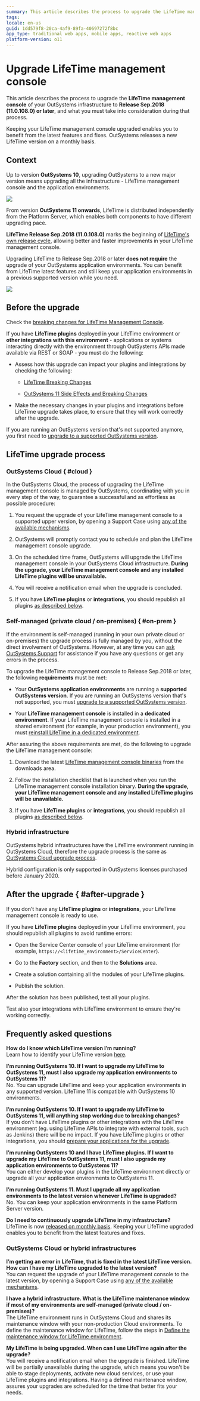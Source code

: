 ```yaml
---
summary: This article describes the process to upgrade the LifeTime management console of your OutSystems infrastructure to Release Sep.2018 (11.0.108.0) or later, and what you must take into consideration during that process.
tags: 
locale: en-us
guid: 1dd579f8-20ca-4af9-89fa-40697272f8bc
app_type: traditional web apps, mobile apps, reactive web apps
platform-version: o11
---
```

# Upgrade LifeTime management console

This article describes the process to upgrade the **LifeTime management console** of your OutSystems infrastructure to **Release Sep.2018 (11.0.108.0) or later**, and what you must take into consideration during that process.

Keeping your LifeTime management console upgraded enables you to benefit from the latest features and fixes. OutSystems releases a new LifeTime version on a monthly basis.

## Context

Up to version **OutSystems 10**, upgrading OutSystems to a new major version means upgrading all the infrastructure - LifeTime management console and the application environments.

![](images/upgrade-lifetime-o10-diag.png?width=800)

From version **OutSystems 11 onwards**, LifeTime is distributed independently from the Platform Server, which enables both components to have different upgrading pace.

**LifeTime Release Sep.2018 (11.0.108.0)** marks the beginning of [LifeTime's own release cycle](https://success.outsystems.com/Support/Release_Notes/OutSystems_Product_Releases#release-cycles), allowing better and faster improvements in your LifeTime management console.

Upgrading LifeTime to Release Sep.2018 or later **does not require** the upgrade of your OutSystems application environments. You can benefit from LifeTime latest features and still keep your application environments in a previous supported version while you need.

![](images/upgrade-lifetime-o11-diag.png?width=800)

## Before the upgrade

Check the [breaking changes for LifeTime Management Console](https://success.outsystems.com/Support/Release_Notes/Lifetime_Management_Console).

If you have **LifeTime plugins** deployed in your LifeTime environment or **other integrations with this environment** - applications or systems interacting directly with the environment through OutSystems APIs made available via REST or SOAP - you must do the following:

* Assess how this upgrade can impact your plugins and integrations by checking the following:

    * [LifeTime Breaking Changes](https://success.outsystems.com/Support/Release_Notes/LifeTime_Management_Console#Breaking_Changes)

    * [OutSystems 11 Side Effects and Breaking Changes](https://success.outsystems.com/Support/Release_Notes/11/OutSystems_11_side_effects_and_breaking_changes)

* Make the necessary changes in your plugins and integrations before LifeTime upgrade takes place, to ensure that they will work correctly after the upgrade.

<div class="info" markdown="1">

If you are running an OutSystems version that's not supported anymore, you first need to [upgrade to a supported OutSystems version](upgrade-platform.md).

</div>

## LifeTime upgrade process

### OutSystems Cloud { #cloud }

In the OutSystems Cloud, the process of upgrading the LifeTime management console is managed by OutSystems, coordinating with you in every step of the way, to guarantee a successful and as effortless as possible procedure:

1. You request the upgrade of your LifeTime management console to a supported upper version, by opening a Support Case using [any of the available mechanisms](https://www.outsystems.com/legal/success/contact-outsystems-technical-support/).

1. OutSystems will promptly contact you to schedule and plan the LifeTime management console upgrade.

1. On the scheduled time frame, OutSystems will upgrade the LifeTime management console in your OutSystems Cloud infrastructure. **During the upgrade, your LifeTime management console and any installed LifeTime plugins will be unavailable.**

1. You will receive a notification email when the upgrade is concluded.

1. If you have **LifeTime plugins** or **integrations**, you should republish all plugins [as described below](#after-upgrade).

### Self-managed (private cloud / on-premises) { #on-prem }

If the environment is self-managed (running in your own private cloud or on-premises) the upgrade process is fully managed by you, without the direct involvement of OutSystems. However, at any time you can [ask OutSystems Support](https://www.outsystems.com/legal/success/contact-outsystems-technical-support/) for assistance if you have any questions or get any errors in the process.​

To upgrade the LifeTime management console to Release Sep.2018 or later, the following **requirements** must be met:

* Your **OutSystems application environments** are running a **supported OutSystems version**. If you are running an OutSystems version that's not supported, you must [upgrade to a supported OutSystems version](upgrade-platform.md).

* Your **LifeTime management console** is installed in a **dedicated environment**. If your LifeTime management console is installed in a shared environment (for example, in your production environment), you must [reinstall LifeTime in a dedicated environment](https://success.outsystems.com/Support/Enterprise_Customers/Maintenance_and_Operations/Reinstall_the_infrastructure_management_console_in_a_dedicated_environment).

After assuring the above requirements are met, do the following to upgrade the LifeTime management console:

1. Download the latest [LifeTime management console binaries](https://www.outsystems.com/downloads) from the downloads area.

1. Follow the installation checklist that is launched when you run the LifeTime management console installation binary. **During the upgrade, your LifeTime management console and any installed LifeTime plugins will be unavailable.**

1. If you have **LifeTime plugins** or **integrations**, you should republish all plugins [as described below](#after-upgrade).

### Hybrid infrastructure

OutSystems hybrid infrastructures have the LifeTime environment running in OutSystems Cloud, therefore the upgrade process is the same as [OutSystems Cloud upgrade process](#cloud).

<div class="warning" markdown="1">
 
Hybrid configuration is only supported in OutSystems licenses purchased before January 2020.
 
</div>

## After the upgrade { #after-upgrade }

If you don’t have any **LifeTime plugins** or **integrations**, your LifeTime management console is ready to use.

If you have **LifeTime plugins** deployed in your LifeTime environment, you should republish all plugins to avoid runtime errors:

* Open the Service Center console of your LifeTime environment (for example, `https://<lifetime_environment>/ServiceCenter`).

* Go to the **Factory** section, and then to the **Solutions** area.

* Create a solution containing all the modules of your LifeTime plugins.

* Publish the solution.

After the solution has been published, test all your plugins.

Test also your integrations with LifeTime environment to ensure they're working correctly.

## Frequently asked questions

**How do I know which LifeTime version I’m running?**  
Learn how to identify your LifeTime version [here](https://success.outsystems.com/Support/Release_Notes/Check_what_OutSystems_version_you_are_using#lifetime).

**I’m running OutSystems 10. If I want to upgrade my LifeTime to OutSystems 11, must I also upgrade my application environments to OutSystems 11?**  
No. You can upgrade LifeTime and keep your application environments in any supported version. LifeTime 11 is compatible with OutSystems 10 environments.

**I’m running OutSystems 10. If I want to upgrade my LifeTime to OutSystems 11, will anything stop working due to breaking changes?**  
If you don’t have LifeTime plugins or other integrations with the LifeTime environment (eg. using LifeTime APIs to integrate with external tools, such as Jenkins) there will be no impact. If you have LifeTime plugins or other integrations, you should [prepare your applications for the upgrade](upgrade-lifetime.md#before-the-upgrade).

**I’m running OutSystems 10 and I have LifeTime plugins. If I want to upgrade my LifeTime to OutSystems 11, must I also upgrade my application environments to OutSystems 11?**  
You can either develop your plugins in the LifeTime environment directly or upgrade all your application environments to OutSystems 11.

**I’m running OutSystems 11. Must I upgrade all my application environments to the latest version whenever LifeTime is upgraded?**  
No. You can keep your application environments in the same Platform Server version.

**Do I need to continuously upgrade LifeTime in my infrastructure?**  
LifeTime is now [released on monthly basis](https://success.outsystems.com/Support/Release_Notes/OutSystems_Product_Releases). Keeping your LifeTime upgraded enables you to benefit from the latest features and fixes.

### OutSystems Cloud or hybrid infrastructures

**I’m getting an error in LifeTime, that is fixed in the latest LifeTime version. How can I have my LifeTime upgraded to the latest version?**  
You can request the upgrade of your LifeTime management console to the latest version, by opening a Support Case using [any of the available mechanisms](https://www.outsystems.com/legal/success/contact-outsystems-technical-support/).

**I have a hybrid infrastructure. What is the LifeTime maintenance window if most of my environments are self-managed (private cloud / on-premises)?**  
The LifeTime environment runs in OutSystems Cloud and shares its maintenance window with your non-production Cloud environments. To define the maintenance window for LifeTime, follow the steps in [Define the maintenance window for LifeTime environment](https://success.outsystems.com/Support/Enterprise_Customers/Maintenance_and_Operations/Define_a_maintenance_window_for_OutSystems_Cloud_environments).

**My LifeTime is being upgraded. When can I use LifeTime again after the upgrade?**  
You will receive a notification email when the upgrade is finished. LifeTime will be partially unavailable during the upgrade, which means you won't be able to stage deployments, activate new cloud services, or use your LifeTime plugins and integrations. Having a defined maintenance window, assures your upgrades are scheduled for the time that better fits your needs.
